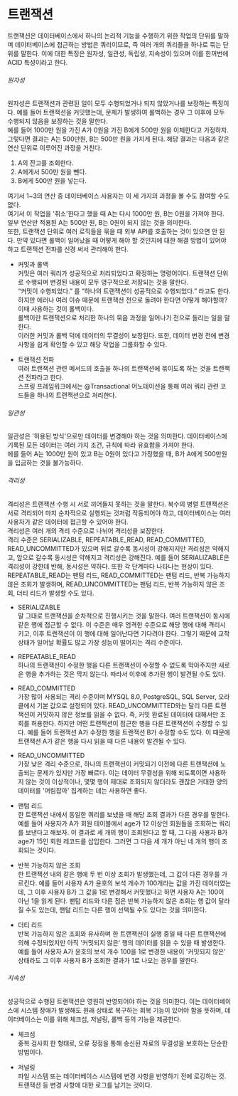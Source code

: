 # 트랜잭션
트랜잭션은 데이터베이스에서 하나의 논리적 기능을 수행하기 위한 작업의 단위를 말하며 데이터베이스에 접근하는 방법은 쿼리이므로, 즉 여러 개의 쿼리들을 하나로 묶는 단위를 말한다. 이에 대한 특징은 원자성, 일관성, 독립성, 지속성이 있으며 이를 한꺼번에 ACID 특성이라고 한다.<br/>

###### 원자성
원자성은 트랜잭션과 관련된 일이 모두 수행되었거나 되지 않았거나를 보장하는 특징이다. 예를 들어 트랜잭션을 커밋했는데, 문제가 발생하여 롤백하는 경우 그 이후에 모두 수행되지 않음을 보장하는 것을 말한다.<br/>
예를 들어 1000만 원을 가진 A가 0원을 가진 B에게 500만 원을 이체한다고 가정하자. 그렇다면 결과는 A는 500만원, B는 500만 원을 가지게 된다. 해당 결과는 다음과 같은 연산 단위로 이루어진 과정을 거친다.<br/>
1. A의 잔고를 조회한다.
2. A에게서 500만 원을 뺀다.
3. B에게 500만 원을 넣는다.

여기서 1~3의 연산 중 데이터베이스 사용자는 이 세 가지의 과정을 볼 수도 참여할 수도 없다.<br/>
여기서 이 작업을 '취소'한다고 했을 때 A는 다시 1000만 원, B는 0원을 가져야 한다. 일부 연산만 적용된 A는 500만 원, B는 0원이 되지 않는 것을 의미한다.<br/>
또한, 트랜잭션 단위로 여러 로직들을 묶을 때 외부 API를 호출하는 것이 있으면 안 된다. 만약 있다면 롤백이 일어났을 때 어떻게 해야 할 것인지에 대한 해결 방법이 있어야 하고 트랜잭션 전파를 신경 써서 관리해야 한다.

- 커밋과 롤백<br/>
커밋은 여러 쿼리가 성공적으로 처리되었다고 확정하는 명령어이다. 트랜잭션 단위로 수행되며 변경된 내용이 모두 영구적으로 저장되는 것을 말한다. <br/>
“커밋이 수행되었다.” 를 “하나의 트랜잭션이 성공적으로 수행되었다.” 라고도 한다. <br/>
하지만 에러나 여러 이슈 때문에 트랜잭션 전으로 돌려야 한다면 어떻게 해야할까? 이때 사용하는 것이 롤백이다. <br/>
롤백이란 트랜잭션으로 처리한 하나의 묶음 과정을 일어나기 전으로 돌리는 일을 말한다.<br/>
이러한 커밋과 롤백 덕에 데이터의 무결성이 보장된다. 또한, 데이터 변경 전에 변경 사항을 쉽게 확인할 수 있고 해당 작업을 그룹화할 수 있다.<br/>

- 트랜잭션 전파<br/>
여러 트랜잭션 관련 메서드의 호출을 하나의 트랜잭션에 묶이도록 하는 것을 트랜잭션 전파라고 한다.<br/>
스프링 프레임워크에서는 @Transactional 어노테이션을 통해 여러 쿼리 관련 코드들을 하나의 트랜잭션으로 처리한다.<br/>

###### 일관성
일관성은 '허용된 방식'으로만 데이터를 변경해야 하는 것을 의미한다. 데이터베이스에 기록된 모든 데이터는 여러 가지 조건, 규칙에 따라 유효함을 가져야 한다.<br/>
에를 들어 A는 1000만 원이 있고 B는 0원이 있다고 가정했을 때, B가 A에게 500만원을 입금하는 것을 불가능하다.<br/>

###### 격리성
격리성은 트랜잭션 수행 시 서로 끼어들지 못하는 것을 말한다. 복수의 병렬 트랜잭션은 서로 격리되어 마치 순차적으로 실행되는 것처럼 작동되어야 하고, 데이터베이스는 여러 사용자가 같은 데이터에 접근할 수 있어야 한다.<br/>
격리성은 여러 개의 격리 수준으로 나뉘어 격리성을 보장한다.<br/>
격리 수준은 SERIALIZABLE, REPEATABLE_READ, READ_COMMITTED, READ_UNCOMMITTED가 있으며 뒤로 갈수록 동시성이 강해지지만 격리성은 약해지고, 앞으로 갈수록 동시성은 약해지고 격리성은 강해진다. 예를 들어 SERIALIZABLE은 격리성이 강한데 반해, 동시성은 약하다. 또한 각 단계마다 나타나는 현상이 있다.<br/>
REPEATABLE_READ는 팬텀 리드, READ_COMMITTED는 팬텀 리드, 반복 가능하지 않은 조회가 발생하며, READ_UNCOMMITTED는 팬텀 리드, 반복 가능하지 않은 조회, 더티 리드가 발생할 수도 있다.<br/>

- SERIALIZABLE<br/>
말 그대로 트랜잭션을 순차적으로 진행시키는 것을 말한다. 여러 트랜잭션이 동시에 같은 행에 접근할 수 없다. 이 수준은 매우 엄격한 수준으로 해당 행에 대해 격리시키고, 이후 트랜잭션이 이 행에 대해 일어난다면 기다려야 한다. 그렇기 때문에 교착 상태가 일어날 확률도 많고 가장 성능이 떨어지는 격리 수준이다.<br/>

- REPEATABLE_READ<br/>
하나의 트랜잭션이 수정한 행을 다른 트랜잭션이 수정할 수 없도록 막아주지만 새로운 행을 추가하는 것은 막지 않는다. 따라서 이후에 추가된 행이 발견될 수도 있다.<br/>

- READ_COMMITTED<br/>
가장 많이 사용되는 격리 수준이며 MYSQL 8.0, PostgreSQL, SQL Server, 오라클에서 기본 값으로 설정되어 있다. READ_UNCOMMITTED와는 달리 다른 트랜잭션이 커밋하지 않은 정보를 읽을 수 없다. 즉, 커밋 완료된 데이터에 대해서만 조회를 허용한다. 하지만 어떤 트랜잭션이 접근한 행을 다른 트랜잭션이 수정할 수 있다. 예를 들어 트랜잭션 A가 수정한 행을 트랜잭션 B가 수정할 수도 있다. 이 때문에 트랜잭션 A가 같은 행을 다시 읽을 때 다른 내용이 발견될 수 있다.<br/>

- READ_UNCOMMITTED<br/>
가장 낮은 격리 수준으로, 하나의 트랜잭션이 커밋되기 이전에 다른 트랜잭션에 노출되는 문제가 있지만 가장 빠르다. 이는 데이터 무결성을 위해 되도록이면 사용하지 않는 것이 이상적이나, 몇몇 행이 제대로 조회되지 않더라도 괜찮은 거대한 양의 데이터를 '어림잡아' 집계하는 데는 사용하면 좋다.<br/>

- 팬텀 리드<br/>
한 트랜잭션 내에서 동일한 쿼리를 보냈을 때 해당 조회 결과가 다른 경우를 말한다. 예를 들어 사용자가 A가 회원 테이블에서 age가 12 이상인 회원들을 조회하는 쿼리를 보낸다고 해보자. 이 결과로 세 개의 행이 조회된다고 할 때, 그 다음 사용자 B가 age가 15인 회원 레코드를 삽입한다. 그러면 그 다음 세 개가 아닌 네 개의 행이 조회되는 것이다.<br/>

- 반복 가능하지 않은 조회<br/>
한 트랜잭션 내의 같은 행에 두 번 이상 조회가 발생했는데, 그 값이 다른 경우를 가르킨다. 예를 들어 사용자 A가 윤호의 보석 개수가 100개라는 값을 가진 데이터였는데, 그 이후 사용자 B가 그 값을 1로 변경해서 커밋했다고 하면 사용자 A는 100이 아닌 1을 읽게 된다. 팬텀 리드와 다른 점은 반복 가능하지 않은 조회는 행 값이 달라질 수도 있는데, 팬텀 리드는 다른 행이 선택될 수도 있다는 것을 의미한다.<br/>

- 더티 리드<br/>
반복 가능하지 않은 조회와 유사하며 한 트랜잭션이 실행 중일 때 다른 트랜잭션에 의해 수정되었지만 아직 '커밋되지 않은' 행의 데이터를 읽을 수 있을 때 발생한다. 예를 들어 사용자 A가 윤호의 보석 개수 100을 1로 변경한 내용이 '커밋되지 않은' 상태라도 그 이후 사용자 B가 조회한 결과가 1로 나오는 경우를 말한다.<br/>

###### 지속성
성공적으로 수행된 트랜잭션은 영원히 반영되어야 하는 것을 의미한다. 이는 데이터베이스에 시스템 장애가 발생해도 원래 상태로 복구하는 회복 기능이 있어야 함을 뜻하며, 데이터베이스는 이를 위해 체크섬, 저널링, 롤백 등의 기능을 제공한다.<br/>

- 체크섬<br/>
중복 검사희 한 형태로, 오류 정정을 통해 송신된 자료의 무결성을 보호하는 단순한 방법이다.<br/>

- 저널링<br/>
파일 시스템 또는 데이터베이스 시스템에 변경 사항을 반영하기 전에 로깅하는 것. 트랜잭션 등 변경 사항에 대한 로그를 남기는 것이다.
